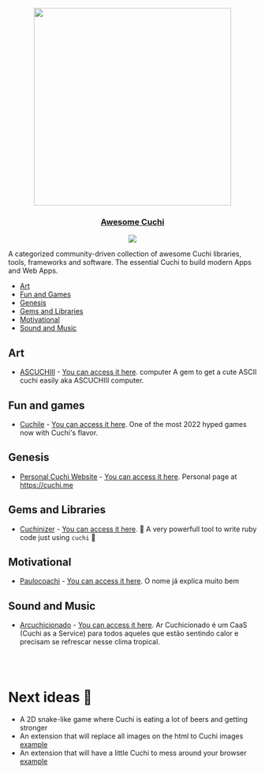 <div align="center">
  <p>
    <a href="https://github.com/kammradt/awesome-cuchi"><img height="400" src="cuchi.png"></a>
  </p>
  <h3><a href="https://awesome-ruby.com">Awesome Cuchi</a></h3>
  <p>
    <a href="https://github.com/kammradt/awesome-cuchi"><img src="https://cdn.rawgit.com/sindresorhus/awesome/d7305f38d29fed78fa85652e3a63e154dd8e8829/media/badge.svg"></a>
  </p>
</div>

A categorized community-driven collection of awesome Cuchi libraries, tools, frameworks and software. The essential Cuchi to build modern Apps and Web Apps.

* [Art](#art)
* [Fun and Games](#fun-and-games)
* [Genesis](#genesis)
* [Gems and Libraries](#gems-and-libraries)
* [Motivational](#motivational)
* [Sound and Music](#sound-and-music)


## Art
* [ASCUCHIII](https://github.com/kammradt/ascuchiii) - [You can access it here](https://rubygems.org/gems/ascuchiii/). computer A gem to get a cute ASCII cuchi easily aka ASCUCHIII computer. 

## Fun and games
* [Cuchile](https://github.com/VGasparini/cuchile) - [You can access it here](https://cuchile.vercel.app/). One of the most 2022 hyped games now with Cuchi's flavor. 

## Genesis
* [Personal Cuchi Website](https://github.com/cuchi/website) - [You can access it here](https://cuchi.me/). Personal page at https://cuchi.me

## Gems and Libraries
* [Cuchinizer](https://github.com/kammradt/cuchinizer) - [You can access it here](https://rubygems.org/gems/cuchinizer). :gem: A very powerfull tool to write ruby code just using `cuchi` :gem:

## Motivational
* [Paulocoachi](https://github.com/kammradt/paulocoachi) - [You can access it here](https://paulocoachi.vercel.app/). O nome já explica muito bem

## Sound and Music
* [Arcuchicionado](https://github.com/henrilhos/arcuchicionado) - [You can access it here](https://arcuchicionado.vercel.app/). Ar Cuchicionado é um CaaS (Cuchi as a Service) para todos aqueles que estão sentindo calor e precisam se refrescar nesse clima tropical.

<br>
<br>

# Next ideas :rocket:

- A 2D snake-like game where Cuchi is eating a lot of beers and getting stronger  
- An extension that will replace all images on the html to Cuchi images [example](https://chrome.google.com/webstore/detail/ncage/mpnfndnehgmmonhfcfdnaemdeokofgaf?hl=pt-BR)
- An extension that will have a little Cuchi to mess around your browser [example](https://chrome.google.com/webstore/detail/shimeji-browser-extension/gohjpllcolmccldfdggmamodembldgpc)



